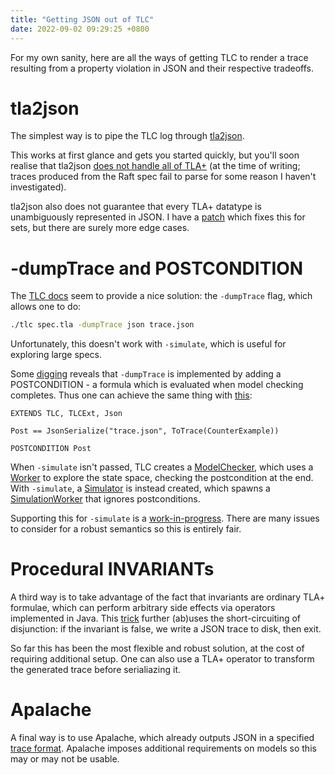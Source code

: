 ```yaml
---
title: "Getting JSON out of TLC"
date: 2022-09-02 09:29:25 +0800
---
```


For my own sanity, here are all the ways of getting TLC to render a trace resulting from a property violation in JSON and their respective tradeoffs.

# tla2json

The simplest way is to pipe the TLC log through [tla2json](https://github.com/japgolly/tla2json).

This works at first glance and gets you started quickly, but you'll soon realise that tla2json [does not handle all of TLA+](https://github.com/tlaplus/tlaplus/issues/640#issuecomment-1029316841) (at the time of writing; traces produced from the Raft spec fail to parse for some reason I haven't investigated).

tla2json also does not guarantee that every TLA+ datatype is unambiguously represented in JSON. I have a [patch](https://github.com/dariusf/tla2json) which fixes this for sets, but there are surely more edge cases.

# -dumpTrace and POSTCONDITION

The [TLC docs](https://github.com/tlaplus/tlaplus/blob/master/general/docs/current-tools.md) seem to provide a nice solution: the `-dumpTrace` flag, which allows one to do:

```sh
./tlc spec.tla -dumpTrace json trace.json
```

Unfortunately, this doesn't work with `-simulate`, which is useful for exploring large specs.

Some [digging](https://github.com/tlaplus/tlaplus/blob/master/tlatools/org.lamport.tlatools/src/tlc2/TLC.java) reveals that `-dumpTrace` is implemented by adding a POSTCONDITION - a formula which is evaluated when model checking completes.
Thus one can achieve the same thing with [this](https://github.com/tlaplus/tlaplus/blob/master/tlatools/org.lamport.tlatools/src/tla2sany/StandardModules/_JsonTrace.tla):

```tla
EXTENDS TLC, TLCExt, Json

Post == JsonSerialize("trace.json", ToTrace(CounterExample))
```

```
POSTCONDITION Post
```

When `-simulate` isn't passed, TLC creates a [ModelChecker](https://github.com/tlaplus/tlaplus/blob/master/tlatools/org.lamport.tlatools/src/tlc2/tool/ModelChecker.java), which uses a [Worker](https://github.com/tlaplus/tlaplus/blob/master/tlatools/org.lamport.tlatools/src/tlc2/tool/Worker.java) to explore the state space, checking the postcondition at the end.
With `-simulate`, a [Simulator](https://github.com/tlaplus/tlaplus/blob/master/tlatools/org.lamport.tlatools/src/tlc2/tool/Simulator.java) is instead created, which spawns a [SimulationWorker](https://github.com/tlaplus/tlaplus/blob/master/tlatools/org.lamport.tlatools/src/tlc2/tool/SimulationWorker.java) that ignores postconditions.

Supporting this for `-simulate` is a [work-in-progress](https://github.com/tlaplus/tlaplus/issues/601).
There are many issues to consider for a robust semantics so this is entirely fair.

# Procedural INVARIANTs

A third way is to take advantage of the fact that invariants are ordinary TLA+ formulae, which can perform arbitrary side effects via operators implemented in Java.
This [trick](https://twitter.com/lemmster/status/1337264737516580867) further (ab)uses the short-circuiting of disjunction: if the invariant is false, we write a JSON trace to disk, then exit.

So far this has been the most flexible and robust solution, at the cost of requiring additional setup.
One can also use a TLA+ operator to transform the generated trace before serialiazing it.

# Apalache

A final way is to use Apalache, which already outputs JSON in a specified [trace format](https://apalache.informal.systems/docs/adr/015adr-trace.html). Apalache imposes additional requirements on models so this may or may not be usable.
